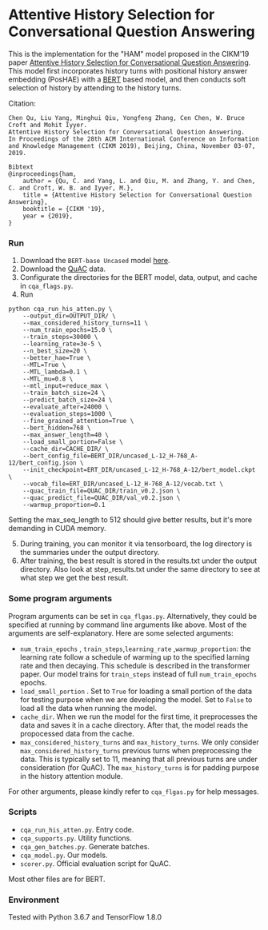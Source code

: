 # Attentive History Selection for Conversational Question Answering

This is the implementation for the "HAM" model proposed in the CIKM'19 paper [Attentive History Selection for Conversational Question Answering](xxx). This model first incorporates history turns with positional history answer embedding (PosHAE) with a [BERT](https://github.com/google-research/bert) based model, and then conducts soft selection of history by attending to the history turns.

Citation:  
```
Chen Qu, Liu Yang, Minghui Qiu, Yongfeng Zhang, Cen Chen, W. Bruce Croft and Mohit Iyyer.  
Attentive History Selection for Conversational Question Answering.  
In Proceedings of the 28th ACM International Conference on Information and Knowledge Management (CIKM 2019), Beijing, China, November 03-07, 2019.

Bibtext
@inproceedings{ham,
	author = {Qu, C. and Yang, L. and Qiu, M. and Zhang, Y. and Chen, C. and Croft, W. B. and Iyyer, M.},
	title = {Attentive History Selection for Conversational Question Answering},
	booktitle = {CIKM '19},
	year = {2019},
}
```

### Run

1. Download the `BERT-base Uncased` model [here](https://github.com/google-research/bert).
2. Download the [QuAC](http://quac.ai/) data.
3. Configurate the directories for the BERT model, data, output, and cache in `cqa_flags.py`. 
4. Run 

```
python cqa_run_his_atten.py \
	--output_dir=OUTPUT_DIR/ \
	--max_considered_history_turns=11 \
	--num_train_epochs=15.0 \
	--train_steps=30000 \
	--learning_rate=3e-5 \
	--n_best_size=20 \
	--better_hae=True \
	--MTL=True \
	--MTL_lambda=0.1 \
	--MTL_mu=0.8 \
	--mtl_input=reduce_max \
	--train_batch_size=24 \
	--predict_batch_size=24 \
	--evaluate_after=24000 \
	--evaluation_steps=1000 \
	--fine_grained_attention=True \
	--bert_hidden=768 \
	--max_answer_length=40 \
	--load_small_portion=False \
	--cache_dir=CACHE_DIR/ \
	--bert_config_file=BERT_DIR/uncased_L-12_H-768_A-12/bert_config.json \
	--init_checkpoint=ERT_DIR/uncased_L-12_H-768_A-12/bert_model.ckpt \
	--vocab_file=ERT_DIR/uncased_L-12_H-768_A-12/vocab.txt \
	--quac_train_file=QUAC_DIR/train_v0.2.json \
	--quac_predict_file=QUAC_DIR/val_v0.2.json \
	--warmup_proportion=0.1
```
Setting the max_seq_length to 512 should give better results, but it's more demanding in CUDA memory.

5. During training, you can monitor it via tensorboard, the log directory is the summaries under the output directory.
6. After training, the best result is stored in the results.txt under the output directory. Also look at step_results.txt under the same directory to see at what step we get the best result.

### Some program arguments

Program arguments can be set in `cqa_flgas.py`. Alternatively, they could be specified at running by command line arguments like above. Most of the arguments are self-explanatory. Here are some selected arguments:

* `num_train_epochs` , `train_steps`,`learning_rate` ,`warmup_proportion`: the learning rate follow a schedule of warming up to the specified larning rate and then decaying. This schedule is described in the transformer paper. Our model trains for `train_steps` instead of full `num_train_epochs` epochs. 
* `load_small_portion` . Set to `True` for loading a small portion of the data for testing purpose when we are developing the model. Set to `False` to load all the data when running the model.
* `cache_dir`. When we run the model for the first time, it preprocesses the data and saves it in a cache directory. After that, the model reads the propocessed data from the cache.
* `max_considered_history_turns` and `max_history_turns`. We only consider `max_considered_history_turns` previous turns when preprocessing the data. This is typically set to 11, meaning that all previous turns are under consideration (for QuAC). The `max_history_turns` is for padding purpose in the history attention module.

For other arguments, please kindly refer to `cqa_flgas.py` for help messages.


### Scripts

* `cqa_run_his_atten.py`. Entry code.
* `cqa_supports.py`. Utility functions.
* `cqa_gen_batches.py`. Generate batches.
* `cqa_model.py`. Our models.
* `scorer.py`. Official evaluation script for QuAC.

Most other files are for BERT.


### Environment

Tested with Python 3.6.7 and TensorFlow 1.8.0

